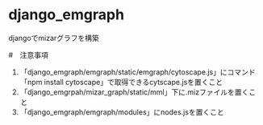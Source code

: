 # django_emgraph
djangoでmizarグラフを構築

#　注意事項

1. 「django_emgraph/emgraph/static/emgraph/cytoscape.js」にコマンド「npm install cytoscape」で取得できるcytscape.jsを置くこと
2. 「django_emgrpah/mizar_graph/static/mml」下に.mizファイルを置くこと
3. 「django_emgraph/emgraph/modules」にnodes.jsを置くこと